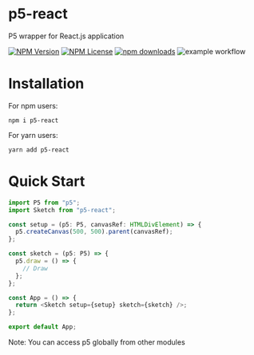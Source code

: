 # p5-react

P5 wrapper for React.js application

[![NPM Version](https://img.shields.io/npm/v/p5-react.svg?style=flat)]()
[![NPM License](https://img.shields.io/npm/l/all-contributors.svg?style=flat)](https://github.com/DemonHa/p5-react/blob/main/LICENSE)
[![npm downloads](https://img.shields.io/npm/dt/p5-react.svg)](https://www.npmjs.com/package/p5-react)
![example workflow](https://github.com/DemonHa/p5-react/actions/workflows/test.yml/badge.svg)

# Installation

For npm users:

```
npm i p5-react
```

For yarn users:

```
yarn add p5-react
```

# Quick Start

```typescript
import P5 from "p5";
import Sketch from "p5-react";

const setup = (p5: P5, canvasRef: HTMLDivElement) => {
  p5.createCanvas(500, 500).parent(canvasRef);
};

const sketch = (p5: P5) => {
  p5.draw = () => {
    // Draw
  };
};

const App = () => {
  return <Sketch setup={setup} sketch={sketch} />;
};

export default App;
```

Note: You can access p5 globally from other modules
